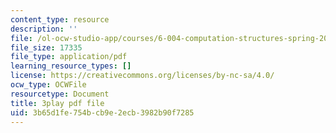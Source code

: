 ```yaml
---
content_type: resource
description: ''
file: /ol-ocw-studio-app/courses/6-004-computation-structures-spring-2017/3b65d1fe754bcb9e2ecb3982b90f7285_muLn57VrGAA.pdf
file_size: 17335
file_type: application/pdf
learning_resource_types: []
license: https://creativecommons.org/licenses/by-nc-sa/4.0/
ocw_type: OCWFile
resourcetype: Document
title: 3play pdf file
uid: 3b65d1fe-754b-cb9e-2ecb-3982b90f7285
---
```

